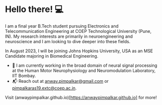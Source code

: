 # Hello there! 💻

I am a final year B.Tech student pursuing Electronics and Telecommunication Engineering at COEP Technological University (Pune, IN). My research interests are primarily in neuroengineering and neuroscience and I am looking to dive deeper into these fields.

In August 2023, I will be joining Johns Hopkins University, USA as an MSE Candidate majoring in Biomedical Engineering.

- 🧠 I am currently working in the broad domain of neural signal processing at the Human Motor Neurophysiology and Neuromodulation Laboratory, IIT Bombay.
- 📬 Reach out at anway.pimpalkar@gmail.com or pimpalkaras19.extc@coep.ac.in.

Visit (anwaypimpalkar.github.io)[https://anwaypimpalkar.github.io] for more!


